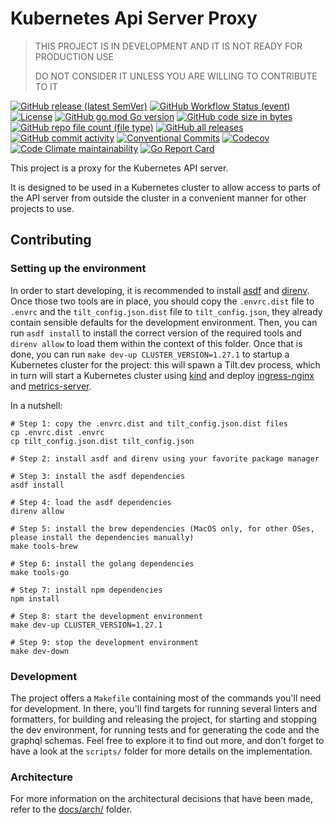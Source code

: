 # Kubernetes Api Server Proxy

> THIS PROJECT IS IN DEVELOPMENT AND IT IS NOT READY FOR PRODUCTION USE
>
> DO NOT CONSIDER IT UNLESS YOU ARE WILLING TO CONTRIBUTE TO IT

[![GitHub release (latest SemVer)](https://img.shields.io/github/v/release/omissis/kube-apiserver-proxy?style=flat)](https://github.com/omissis/kube-apiserver-proxy/releases/latest)
[![GitHub Workflow Status (event)](https://img.shields.io/github/actions/workflow/status/omissis/kube-apiserver-proxy/development.yaml?style=flat)](https://github.com/omissis/kube-apiserver-proxy/actions?workflow=development)
[![License](https://img.shields.io/github/license/omissis/kube-apiserver-proxy?style=flat)](/LICENSE)
[![GitHub go.mod Go version](https://img.shields.io/github/go-mod/go-version/omissis/kube-apiserver-proxy?style=flat)](https://tip.golang.org/doc/go1.20)
[![GitHub code size in bytes](https://img.shields.io/github/languages/code-size/omissis/kube-apiserver-proxy?style=flat)](https://github.com/omissis/kube-apiserver-proxy)
[![GitHub repo file count (file type)](https://img.shields.io/github/directory-file-count/omissis/kube-apiserver-proxy?style=flat)](https://github.com/omissis/kube-apiserver-proxy)
[![GitHub all releases](https://img.shields.io/github/downloads/omissis/kube-apiserver-proxy/total?style=flat)](https://github.com/omissis/kube-apiserver-proxy)
[![GitHub commit activity](https://img.shields.io/github/commit-activity/y/omissis/kube-apiserver-proxy?style=flat)](https://github.com/omissis/kube-apiserver-proxy/commits)
[![Conventional Commits](https://img.shields.io/badge/Conventional%20Commits-1.0.0-yellow.svg?style=flat)](https://conventionalcommits.org)
[![Codecov](https://img.shields.io/codecov/c/gh/omissis/kube-apiserver-proxy?style=flat&token=lPWlXd3MVK)](https://codecov.io/gh/omissis/kube-apiserver-proxy)
[![Code Climate maintainability](https://img.shields.io/codeclimate/maintainability/omissis/kube-apiserver-proxy?style=flat)](https://codeclimate.com/github/omissis/kube-apiserver-proxy)
[![Go Report Card](https://goreportcard.com/badge/github.com/omissis/kube-apiserver-proxy)](https://goreportcard.com/report/github.com/omissis/kube-apiserver-proxy)

This project is a proxy for the Kubernetes API server.

It is designed to be used in a Kubernetes cluster to allow access to parts of the API server from outside the cluster
in a convenient manner for other projects to use.

## Contributing

### Setting up the environment

In order to start developing, it is recommended to install [asdf][asdf] and [direnv][direnv].
Once those two tools are in place, you should copy the `.envrc.dist` file to `.envrc` and the `tilt_config.json.dist`
file to `tilt_config.json`, they already contain sensible defaults for the development environment.
Then, you can run `asdf install` to install the correct version of the required tools and
`direnv allow` to load them within the context of this folder.
Once that is done, you can run `make dev-up CLUSTER_VERSION=1.27.1` to startup a Kubernetes cluster for the project:
this will spawn a Tilt.dev process, which in turn will start a Kubernetes cluster using [kind][kind] and
deploy [ingress-nginx][ingress-nginx] and [metrics-server][metrics-server].

In a nutshell:

```shell
# Step 1: copy the .envrc.dist and tilt_config.json.dist files
cp .envrc.dist .envrc
cp tilt_config.json.dist tilt_config.json

# Step 2: install asdf and direnv using your favorite package manager

# Step 3: install the asdf dependencies
asdf install

# Step 4: load the asdf dependencies
direnv allow

# Step 5: install the brew dependencies (MacOS only, for other OSes, please install the dependencies manually)
make tools-brew

# Step 6: install the golang dependencies
make tools-go

# Step 7: install npm dependencies
npm install

# Step 8: start the development environment
make dev-up CLUSTER_VERSION=1.27.1

# Step 9: stop the development environment
make dev-down
```

### Development

The project offers a `Makefile` containing most of the commands you'll need for development.
In there, you'll find targets for running several linters and formatters, for building and releasing the project,
for starting and stopping the dev environment, for running tests and for generating the code and the graphql schemas.
Feel free to explore it to find out more, and don't forget to have a look at the `scripts/` folder
for more details on the implementation.

### Architecture

For more information on the architectural decisions that have been made, refer to the [docs/arch/](./docs/arch/) folder.

[asdf]: https://asdf-vm.com/
[direnv]: https://direnv.net/
[kind]: https://kind.sigs.k8s.io/
[ingress-nginx]: https://kubernetes.github.io/ingress-nginx/
[metrics-server]: https://github.com/kubernetes-sigs/metrics-server
